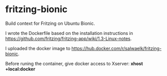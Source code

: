 # fritzing-bionic
Build context for Fritzing on Ubuntu Bionic.

I wrote the Dockerfile based on the installation instructions in https://github.com/fritzing/fritzing-app/wiki/1.3-Linux-notes.

I uploaded the docker image to https://hub.docker.com/r/salwaelk/fritzing-bionic.

Before runing the container, give docker access to Xserver: **xhost +local:docker**
